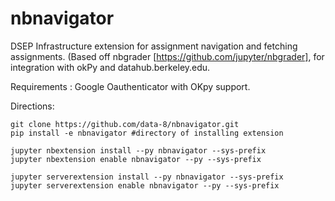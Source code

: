 # nbnavigator
DSEP Infrastructure extension for assignment navigation and fetching assignments. (Based off nbgrader [https://github.com/jupyter/nbgrader], for integration with okPy and datahub.berkeley.edu.

Requirements : Google Oauthenticator with OKpy support. 

Directions:

    git clone https://github.com/data-8/nbnavigator.git
    pip install -e nbnavigator #directory of installing extension

    jupyter nbextension install --py nbnavigator --sys-prefix
    jupyter nbextension enable nbnavigator --py --sys-prefix

    jupyter serverextension install --py nbnavigator --sys-prefix
    jupyter serverextension enable nbnavigator --py --sys-prefix